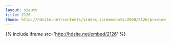 ```yaml
---
layout: sieutv
title: 2126
thumb: http://hdsite.net/contents/videos_screenshots/2000/2126/preview_360p.mp4.jpg
---
```

{% include iframe src='http://hdsite.net/embed/2126' %}
 
